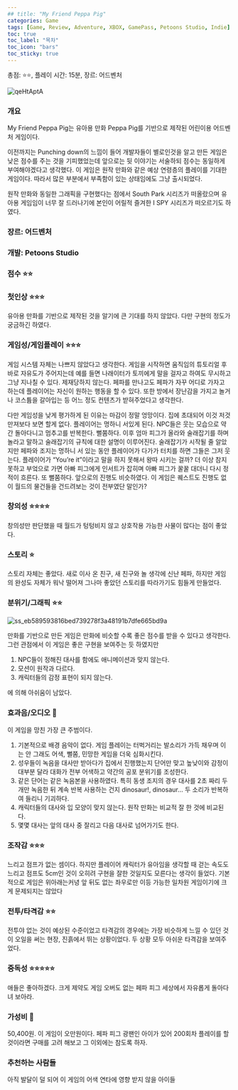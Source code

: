```yaml
---
## title: "My Friend Peppa Pig"
categories: Game
tags: [Game, Review, Adventure, XBOX, GamePass, Petoons Studio, Indie]
toc: true
toc_label: "목차"
toc_icon: "bars"
toc_sticky: true
---
```


총점: ⭐⭐, 플레이 시간: 15분, 장르: 어드벤처

![qeHtAptA](https://github.com/hojun313/hojun313.github.io/assets/41545780/635342fc-a348-46a0-8891-7d8862e3a8bb)

### 개요

My Friend Peppa Pig는 유아용 만화 Peppa Pig를 기반으로 제작된 어린이용 어드벤처 게임이다.

이전까지는 Punching down의 느낌이 들어 개발자들이 별로인것을 알고 만든 게임은 낮은 점수를 주는 것을 기피했었는데 앞으로는 뒷 이야기는 서술하되 점수는 동일하게 부여해야겠다고 생각했다. 이 게임은 원작 만화와 같은 예상 연령층의 플레이를 기대한 게임이다. 따라서 많은 부분에서 부족함이 있는 상태임에도 그냥 출시되었다.

원작 만화와 동일한 그래픽을 구현했다는 점에서 South Park 시리즈가 떠올랐으며 유아용 게임임이 너무 잘 드러나기에 본인이 어릴적 즐겨한 I SPY 시리즈가 떠오르기도 하였다.

### 장르: 어드벤처

### 개발: Petoons Studio

### 점수 ⭐⭐

### 첫인상 ⭐⭐⭐

유아용 만화를 기반으로 제작된 것을 알기에 큰 기대를 하지 않았다. 다만 구현의 정도가 궁금하긴 하였다.

### 게임성/게임플레이 ⭐⭐⭐

게임 시스템 자체는 나쁘지 않았다고 생각한다. 게임을 시작하면 움직임의 튜토리얼 후 바로 자유도가 주어지는데 예를 들면 나래이터가 토끼에게 말을 걸자고 하여도 무시하고 그냥 지나칠 수 있다. 제재당하지 않는다. 페파를 만나고도 페파가 자꾸 어디로 가자고 하는데 플레이어는 자신이 원하는 행동을 할 수 있다. 또한 방에서 장난감을 가지고 놀거나 코스튬을 갈아입는 등 어느 정도 컨텐츠가 받혀주었다고 생각한다.

다만 게임성을 낮게 평가하게 된 이유는 마감이 정말 엉망이다. 집에 초대되어 이것 저것 만져보다 보면 할게 없다. 플레이어는 멍하니 서있게 된다. NPC들은 웃는 모습으로 약간 돌아다니고 멈추고를 반복한다. 뻘쭘하다. 이후 엄마 피그가 올라와 술래잡기를 하며 놀라고 말하고 술래잡기의 규칙에 대한 설명이 이루어진다. 술래잡기가 시작될 줄 알았지만 페파와 조지는 멍하니 서 있는 동안 플레이어가 다가가 터치를 하면 그들은 그저 웃는다. 플레이어가 “You’re it”이라고 말을 하지 못해서 왕따 시키는 걸까? 더 이상 참지 못하고 부엌으로 가면 아빠 피그에게 인서트가 잡히며 아빠 피그가 꿀꿀 대더니 다시 정적이 흐른다. 또 뻘쭘하다. 앞으로의 진행도 비슷하였다. 이 게임은 퀘스트도 진행도 없이 월드의 물건들을 건드려보는 것이 전부였단 말인가?

### 창의성 ⭐⭐⭐⭐

창의성만 판단했을 때 월드가 텅텅비지 않고 상호작용 가능한 사물이 많다는 점이 좋았다.

### 스토리 ⭐

스토리 자체는 좋았다. 새로 이사 온 친구, 새 친구와 놀 생각에 신난 페파, 하지만 게임의 완성도 자체가 워낙 떨어져 그나마 좋았던 스토리를 따라가기도 힘들게 만들었다.

### 분위기/그래픽 ⭐⭐

![ss_eb589593816bed739278f3a48191b7dfe665bd9a](https://github.com/hojun313/hojun313.github.io/assets/41545780/9fa0faff-b706-400b-a265-42a3e0b8d400)

만화를 기반으로 만든 게임은 만화에 비슷할 수록 좋은 점수를 받을 수 있다고 생각한다. 그런 관점에서 이 게임은 좋은 구현을 보여주는 듯 하였지만

1. NPC들이 정해진 대사를 함에도 애니메이션과 맞지 않는다.
2. 모션이 원작과 다르다.
3. 캐릭터들의 감정 표현이 되지 않는다.

에 의해 아쉬움이 남았다.

### 효과음/오디오 💩

이 게임을 망친 가장 큰 주범이다.

1. 기본적으로 배경 음악이 없다. 게임 플레이는 터벅거리는 발소리가 가득 채우며 이는 안 그래도 어색, 뻘쭘, 민망한 게임을 더욱 심화시킨다.
2. 성우들이 녹음을 대사만 받아다가 집에서 진행했는지 단어만 맞고 높낮이와 감정이 대부분 달라 대화가 전부 어색하고 약간의 공포 분위기를 조성한다.
3. 같은 단어는 같은 녹음본을 사용하였다. 특히 동생 조지의 경우 대사를 2초 짜리 두개만 녹음한 뒤 계속 반복 사용하는 건지 dinosaur!, dinosaur… 두 소리가 반복하여 들리니 기괴하다.
4. 캐릭터들의 대사와 입 모양이 맞지 않는다. 원작 만화는 비교적 잘 한 것에 비교된다.
5. 몇몇 대사는 앞의 대사 중 잘리고 다음 대사로 넘어가기도 한다.

### 조작감 ⭐⭐⭐

느리고 점프가 없는 셈이다. 하지만 플레이어 캐릭터가 유아임을 생각할 때 걷는 속도도 느리고 점프도 5cm인 것이 오히려 구현을 잘한 것일지도 모른다는 생각이 들었다. 기본적으로 게임은 위아래는커녕 앞 뒤도 없는 좌우로만 이등 가능한 일차원 게임이기에 크게 문제되지는 않았다

### 전투/타격감 ⭐⭐

전투야 없는 것이 예상된 수준이었고 타격감의 경우에는 가장 비슷하게 느낄 수 있던 것이 오일을 써는 현장, 진흙에서 뛰는 상황이었다. 두 상황 모두 아쉬운 타격감을 보여주었다.

### 중독성 ⭐⭐⭐⭐⭐

애들은 좋아하겠다. 크게 제약도 게임 오버도 없는 페파 피그 세상에서 자유롭게 돌아다녀 보아라.

### 가성비 💩

50,400원. 이 게임이 오만원이다. 페파 피그 광팬인 아이가 있어 200회차 플레이를 할 것이라면 구매를 고려 해보고 그 이외에는 참도록 하자.

### 추천하는 사람들

아직 발달이 덜 되어 이 게임의 어색 연타에 영향 받지 않을 아이들
